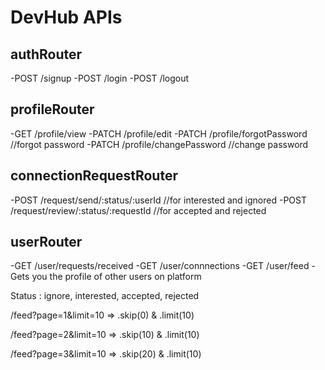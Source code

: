 # DevHub APIs

## authRouter
-POST /signup
-POST /login
-POST /logout

## profileRouter
-GET /profile/view
-PATCH /profile/edit
-PATCH /profile/forgotPassword    //forgot password
-PATCH /profile/changePassword    //change password

## connectionRequestRouter
-POST /request/send/:status/:userId       //for interested and ignored 
-POST /request/review/:status/:requestId      //for accepted and rejected

## userRouter
-GET /user/requests/received
-GET /user/connnections
-GET /user/feed - Gets you the profile of other users on platform 

Status : ignore, interested, accepted, rejected


/feed?page=1&limit=10 => .skip(0) & .limit(10)

/feed?page=2&limit=10 => .skip(10) & .limit(10)

/feed?page=3&limit=10 => .skip(20) & .limit(10)